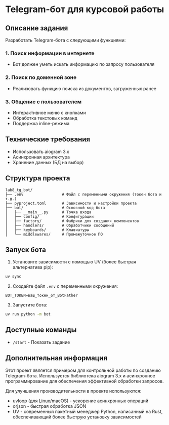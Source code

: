 # Telegram-бот для курсовой работы

## Описание задания

Разработать Telegram-бота с следующими функциями:

### 1. Поиск информации в интернете
- Бот должен уметь искать информацию по запросу пользователя

### 2. Поиск по доменной зоне
- Реализовать функцию поиска из документов, загруженных ранее

### 3. Общение с пользователем
- Интерактивное меню с кнопками
- Обработка текстовых команд
- Поддержка inline-режима

## Технические требования
- Использовать aiogram 3.x
- Асинхронная архитектура
- Хранение данных (БД на выбор)

## Структура проекта

```
lab8_tg_bot/
├── .env                 # Файл с переменными окружения (токен бота и т.д.)
├── pyproject.toml       # Зависимости и настройки проекта
├── bot/                 # Основной код бота
│   ├── __main__.py      # Точка входа
│   ├── config/          # Конфигурации
│   ├── factory/         # Фабрики для создания компонентов
│   ├── handlers/        # Обработчики сообщений
│   ├── keyboards/       # Клавиатуры
│   └── middlewares/     # Промежуточное ПО
```

## Запуск бота

1. Установите зависимости с помощью UV (более быстрая альтернатива pip):
```bash
uv sync
```

2. Создайте файл `.env` с переменными окружения:
```
BOT_TOKEN=ваш_токен_от_BotFather
```

3. Запустите бота:
```bash
uv run python -m bot
```

## Доступные команды

- `/start` - Показать задание

## Дополнительная информация

Этот проект является примером для контрольной работы по созданию Telegram-бота. 
Используется библиотека aiogram 3.x и асинхронное программирование для обеспечения эффективной обработки запросов.

Для улучшения производительности в проекте используются:
- uvloop (для Linux/macOS) - ускорение асинхронных операций
- orjson - быстрая обработка JSON
- UV - современный пакетный менеджер Python, написанный на Rust, обеспечивающий более быструю установку зависимостей
